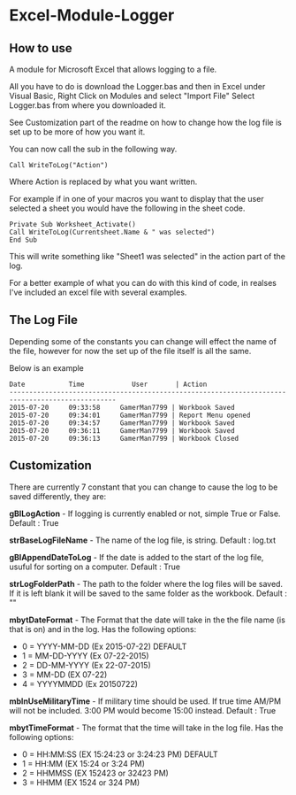 # Excel-Module-Logger
## How to use
A module for Microsoft Excel that allows logging to a file.

All you have to do is download the Logger.bas and then in Excel under Visual Basic, Right Click on Modules and select "Import File" Select Logger.bas from where you downloaded it.

See Customization part of the readme on how to change how the log file is set up to be more of how you want it.

You can now call the sub in the following way.
```visual-basic
Call WriteToLog("Action")
```
Where Action is replaced by what you want written.


For example if in one of your macros you want to display that the user selected a sheet you would have the following in the sheet code.

```visual-basic
Private Sub Worksheet_Activate()
Call WriteToLog(Currentsheet.Name & " was selected")
End Sub
```

This will write something like "Sheet1 was selected" in the action part of the log.

For a better example of what you can do with this kind of code, in realses I've included an excel file with several examples.


## The Log File

Depending some of the constants you can change will effect the name of the file, however for now the set up of the file itself is all the same.

Below is an example

```
Date           Time            User       | Action
-------------------------------------------------------------------------------------------------
2015-07-20     09:33:58     GamerMan7799 | Workbook Saved
2015-07-20     09:34:01     GamerMan7799 | Report Menu opened
2015-07-20     09:34:57     GamerMan7799 | Workbook Saved
2015-07-20     09:36:11     GamerMan7799 | Workbook Saved
2015-07-20     09:36:13     GamerMan7799 | Workbook Closed
```



## Customization

There are currently 7 constant that you can change to cause the log to be saved differently, they are:

**gBlLogAction** - If logging is currently enabled or not, simple True or False. Default : True

**strBaseLogFileName** - The name of the log file, is string. Default : log.txt

**gBlAppendDateToLog** - If the date is added to the start of the log file, usuful for sorting on a computer. Default : True

**strLogFolderPath** - The path to the folder where the log files will be saved. If it is left blank it will be saved to the same folder as the workbook. Default : ""

**mbytDateFormat** - The Format that the date will take in the the file name (is that is on) and in the log. Has the following options:
* 0 = YYYY-MM-DD (Ex 2015-07-22) DEFAULT
* 1 = MM-DD-YYYY (Ex 07-22-2015)
* 2 = DD-MM-YYYY (Ex 22-07-2015)
* 3 = MM-DD (EX 07-22)
* 4 = YYYYMMDD (Ex 20150722)

**mblnUseMilitaryTime** - If military time should be used. If true time AM/PM will not be included. 3:00 PM would become 15:00 instead. Default : True

**mbytTimeFormat** - The format that the time will take in the log file. Has the following options:
* 0 = HH:MM:SS (EX 15:24:23 or 3:24:23 PM) DEFAULT
* 1 = HH:MM (EX 15:24 or 3:24 PM)
* 2 = HHMMSS (EX 152423 or 32423 PM)
* 3 = HHMM (EX 1524 or 324 PM)



